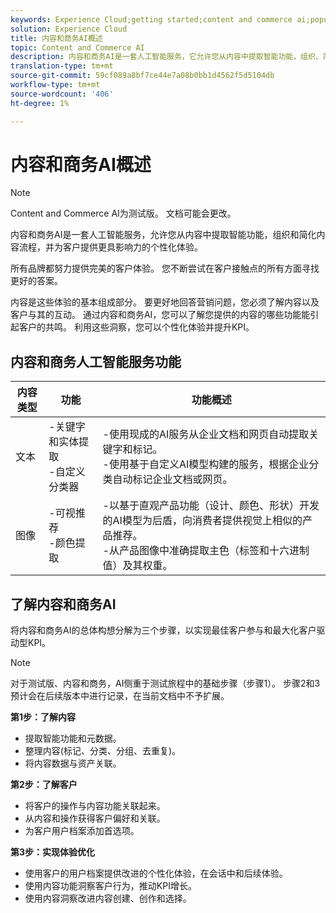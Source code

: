 ```yaml
---
keywords: Experience Cloud;getting started;content and commerce ai;popular topics;Intelligent Services;ccai
solution: Experience Cloud
title: 内容和商务AI概述
topic: Content and Commerce AI
description: 内容和商务AI是一套人工智能服务，它允许您从内容中提取智能功能，组织、简化内容流程，并为客户提供更具影响力的个性化体验。
translation-type: tm+mt
source-git-commit: 59cf089a8bf7ce44e7a08b0bb1d4562f5d5104db
workflow-type: tm+mt
source-wordcount: '406'
ht-degree: 1%

---
```



<!--

NOTE to writer: "Intelligent Services" is not a valid solution value. Log a UGP bug if you think it should be added.

-->

# 内容和商务AI概述

>[!NOTE]
>
>Content and Commerce AI为测试版。 文档可能会更改。

内容和商务AI是一套人工智能服务，允许您从内容中提取智能功能，组织和简化内容流程，并为客户提供更具影响力的个性化体验。

所有品牌都努力提供完美的客户体验。 您不断尝试在客户接触点的所有方面寻找更好的答案。

内容是这些体验的基本组成部分。 要更好地回答营销问题，您必须了解内容以及客户与其的互动。 通过内容和商务AI，您可以了解您提供的内容的哪些功能能引起客户的共鸣。 利用这些洞察，您可以个性化体验并提升KPI。

## 内容和商务人工智能服务功能

| 内容类型 | 功能 | 功能概述 |
| --- | --- | --- |
| 文本 | -关键字和实体提取 <br>-自定义分类器 | -使用现成的AI服务从企业文档和网页自动提取关键字和标记。 <br> -使用基于自定义AI模型构建的服务，根据企业分类自动标记企业文档或网页。 |
| 图像 | -可视推荐 <br> -颜色提取 | -以基于直观产品功能（设计、颜色、形状）开发的AI模型为后盾，向消费者提供视觉上相似的产品推荐。 <br> -从产品图像中准确提取主色（标签和十六进制值）及其权重。 |

## 了解内容和商务AI

将内容和商务AI的总体构想分解为三个步骤，以实现最佳客户参与和最大化客户驱动型KPI。

>[!NOTE]
>
>对于测试版、内容和商务，AI侧重于测试旅程中的基础步骤（步骤1）。 步骤2和3预计会在后续版本中进行记录，在当前文档中不予扩展。

**第1步：了解内容**
- 提取智能功能和元数据。
- 整理内容(标记、分类、分组、去重复)。
- 将内容数据与资产关联。

**第2步：了解客户**
- 将客户的操作与内容功能关联起来。
- 从内容和操作获得客户偏好和关联。
- 为客户用户档案添加首选项。

**第3步：实现体验优化**
- 使用客户的用户档案提供改进的个性化体验，在会话中和后续体验。
- 使用内容功能洞察客户行为，推动KPI增长。
- 使用内容洞察改进内容创建、创作和选择。

